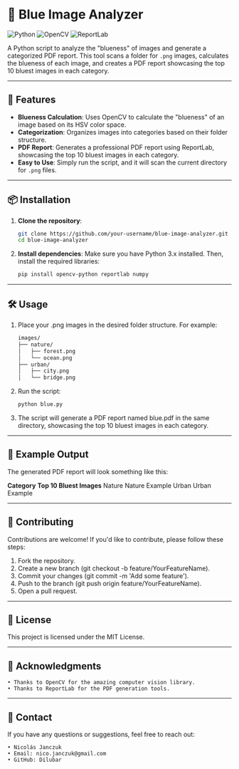 # 📘 Blue Image Analyzer

![Python](https://img.shields.io/badge/Python-3.x-blue?logo=python&logoColor=white)
![OpenCV](https://img.shields.io/badge/OpenCV-4.x-green?logo=opencv&logoColor=white)
![ReportLab](https://img.shields.io/badge/ReportLab-3.x-orange)

A Python script to analyze the "blueness" of images and generate a categorized PDF report. This tool scans a folder for `.png` images, calculates the blueness of each image, and creates a PDF report showcasing the top 10 bluest images in each category.

---

## 🚀 Features

- **Blueness Calculation**: Uses OpenCV to calculate the "blueness" of an image based on its HSV color space.
- **Categorization**: Organizes images into categories based on their folder structure.
- **PDF Report**: Generates a professional PDF report using ReportLab, showcasing the top 10 bluest images in each category.
- **Easy to Use**: Simply run the script, and it will scan the current directory for `.png` files.

---

## 📦 Installation

1. **Clone the repository**:
   ```bash
   git clone https://github.com/your-username/blue-image-analyzer.git
   cd blue-image-analyzer
   
2. **Install dependencies**:
Make sure you have Python 3.x installed. Then, install the required libraries:
	```bash
	pip install opencv-python reportlab numpy

---

## 🛠 Usage

1. Place your .png images in the desired folder structure. For example:
	```bash
	images/
	├── nature/
	│   ├── forest.png
	│   └── ocean.png
	├── urban/
	│   ├── city.png
	│   └── bridge.png

2. Run the script:
	```bash
	python blue.py

3. The script will generate a PDF report named blue.pdf in the same directory, showcasing the top 10 bluest images in each category.

---

## 📄 Example Output

The generated PDF report will look something like this:

**Category**	**Top 10 Bluest Images**
Nature			Nature Example
Urban			Urban Example

---

## 🤝 Contributing

Contributions are welcome! If you'd like to contribute, please follow these steps:

1. Fork the repository.
2. Create a new branch (git checkout -b feature/YourFeatureName).
3. Commit your changes (git commit -m 'Add some feature').
4. Push to the branch (git push origin feature/YourFeatureName).
5. Open a pull request.

---

## 📜 License
This project is licensed under the MIT License.

---

## 🙏 Acknowledgments
	• Thanks to OpenCV for the amazing computer vision library.
	• Thanks to ReportLab for the PDF generation tools.

---

## 📧 Contact
If you have any questions or suggestions, feel free to reach out:

	• Nicolás Janczuk
	• Email: nico.janczuk@gmail.com
	• GitHub: Dilubar